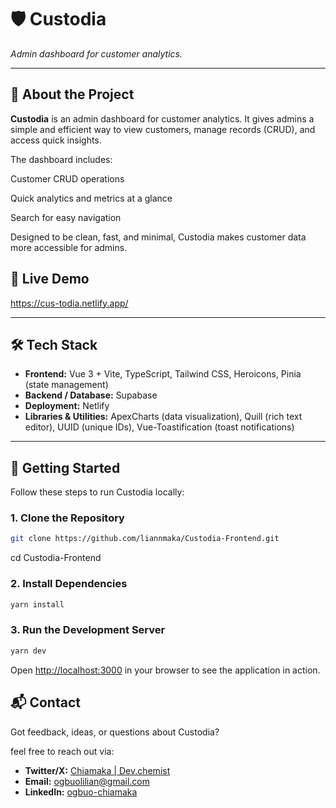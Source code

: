 # 🛡️ Custodia

_Admin dashboard for customer analytics._

---

## 📖 About the Project

**Custodia** is an admin dashboard for customer analytics.
It gives admins a simple and efficient way to view customers, manage records (CRUD), and access quick insights.

The dashboard includes:

Customer CRUD operations

Quick analytics and metrics at a glance

Search for easy navigation

Designed to be clean, fast, and minimal, Custodia makes customer data more accessible for admins.

## 🔗 Live Demo

https://cus-todia.netlify.app/

---

## 🛠️ Tech Stack

- **Frontend:** Vue 3 + Vite, TypeScript, Tailwind CSS, Heroicons, Pinia (state management) 
- **Backend / Database:** Supabase
- **Deployment:** Netlify
- **Libraries & Utilities:** ApexCharts (data visualization), Quill (rich text editor), UUID (unique IDs), Vue-Toastification (toast notifications) 

---

## 🚀 Getting Started

Follow these steps to run Custodia locally:

### 1. Clone the Repository

```bash
git clone https://github.com/liannmaka/Custodia-Frontend.git
```

cd Custodia-Frontend

### 2. Install Dependencies

```bash
yarn install
```

### 3. Run the Development Server

```bash
yarn dev
```

Open [http://localhost:3000](http://localhost:3000) in your browser to see the application in action.

## 📬 Contact

Got feedback, ideas, or questions about Custodia?

feel free to reach out via:

- **Twitter/X:** [Chiamaka | Dev.chemist](https://twitter.com/filix_lillyann)
- **Email:** [ogbuolilian@gmail.com](mailto:ogbuolilian@gmail.com)
- **LinkedIn:** [ogbuo-chiamaka](https://www.linkedin.com/in/ogbuo-chiamaka)


